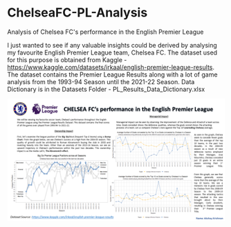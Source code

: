 # ChelseaFC-PL-Analysis
Analysis of Chelsea FC's performance in the English Premier League 

I just wanted to see if any valuable insights could be derived by analysing my favourite English Premier League team, Chelsea FC.
The dataset used for this purpose is obtained from Kaggle - https://www.kaggle.com/datasets/irkaal/english-premier-league-results. The dataset contains the Premier League Results along with a lot of game analysis from the 1993-94 Season until the 2021-22 Season.
Data Dictionary is in the Datasets Folder - PL_Results_Data_Dictionary.xlsx


<img src="Images/Chelsea_FC_Analysis.png" alt="Chelsea_Analysis" title="Chelsea FC's PL Performance">


